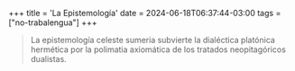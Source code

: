 +++
title = 'La Epistemología'
date = 2024-06-18T06:37:44-03:00
tags = ["no-trabalengua"]
+++

> La epistemología celeste sumeria subvierte la dialéctica platónica hermética por la polimatia axiomática de los tratados neopitagóricos dualistas.

<!--more-->
